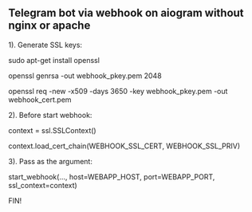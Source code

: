 ## Telegram bot via webhook on aiogram without nginx or apache



1). Generate SSL keys:

sudo apt-get install openssl

openssl genrsa -out webhook_pkey.pem 2048

openssl req -new -x509 -days 3650 -key webhook_pkey.pem -out webhook_cert.pem


2). Before start webhook:

context = ssl.SSLContext()

context.load_cert_chain(WEBHOOK_SSL_CERT, WEBHOOK_SSL_PRIV)



3). Pass as the argument:

start_webhook(..., host=WEBAPP_HOST, port=WEBAPP_PORT, ssl_context=context)


FIN!
